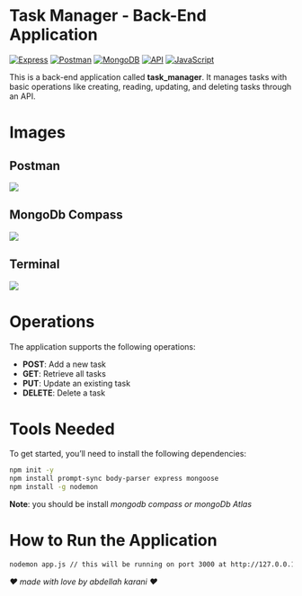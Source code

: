 # Task Manager - Back-End Application
[![Express](https://img.shields.io/badge/Express-000000?style=for-the-badge&logo=express&logoColor=white)](https://expressjs.com/)
[![Postman](https://img.shields.io/badge/Postman-FF6C37?style=for-the-badge&logo=postman&logoColor=white)](https://www.postman.com/)
[![MongoDB](https://img.shields.io/badge/MongoDB-47A248?style=for-the-badge&logo=mongodb&logoColor=white)](https://www.mongodb.com/)
[![API](https://img.shields.io/badge/API-00A8FF?style=for-the-badge&logo=api&logoColor=white)](https://www.ibm.com/cloud/api)
[![JavaScript](https://img.shields.io/badge/JavaScript-F7DF1E?style=for-the-badge&logo=javascript&logoColor=black)](https://developer.mozilla.org/en-US/docs/Web/JavaScript)

This is a back-end application called **task_manager**. It manages tasks with basic operations like creating, reading, updating, and deleting tasks through an API.

# Images

## Postman
<img src="./imgs/Capture d&apos;écran 2024-12-27 123452.png">

## MongoDb Compass
<img src="./imgs/Capture d&apos;écran 2024-12-27 123505.png">

## Terminal
<img src="./imgs/Capture d&apos;écran 2024-12-27 123522.png">

# Operations
The application supports the following operations:
- **POST**: Add a new task
- **GET**: Retrieve all tasks
- **PUT**: Update an existing task
- **DELETE**: Delete a task

# Tools Needed
To get started, you’ll need to install the following dependencies:

```bash
npm init -y
npm install prompt-sync body-parser express mongoose
npm install -g nodemon
```

**Note**: you should be install *mongodb compass or mongoDb Atlas*

# How to Run the Application

```bash
nodemon app.js // this will be running on port 3000 at http://127.0.0.1:3000
```


*❤️ made with love by abdellah karani ❤️*

